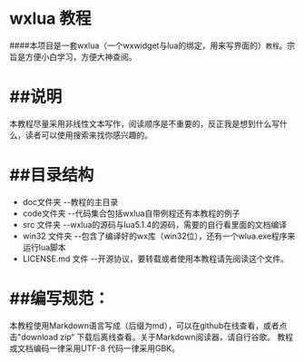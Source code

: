 wxlua 教程
=======================
####本项目是一套wxlua（一个wxwidget与lua的绑定，用来写界面的）`教程`。宗旨是方便小白学习，方便大神查阅。

##说明
===============================
本教程尽量采用非线性文本写作，阅读顺序是不重要的，反正我是想到什么写什么，读者可以使用搜索来找你感兴趣的。


##目录结构
===========================
* doc文件夹 --教程的主目录
* code文件夹 --代码集合包括wxlua自带例程还有本教程的例子
* src 文件夹 --wxlua的源码与lua5.1.4的源码，需要的自行看里面的文档编译
* win32 文件夹 --包含了编译好的wx库（win32位），还有一个wlua.exe程序来运行lua脚本
* LICENSE.md 文件 --开源协议，要转载或者使用本教程请先阅读这个文件。

##编写规范：
=========================
本教程使用Markdown语言写成（后缀为md），可以在github在线查看，或者点击"download zip“ 下载后离线查看。关于Markdown阅读器，请自行谷歌。
教程或文档编码一律采用UTF-8 代码一律采用GBK。



